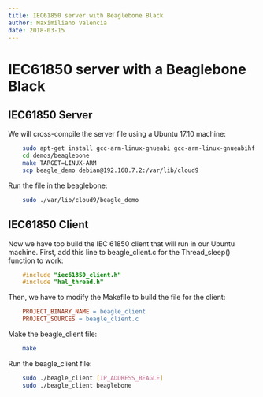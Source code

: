 ```yaml
---
title: IEC61850 server with Beaglebone Black
author: Maximiliano Valencia
date: 2018-03-15
---
```

# IEC61850 server with a Beaglebone Black

## IEC61850 Server
We will cross-compile the server file using a Ubuntu 17.10 machine:
```bash
	sudo apt-get install gcc-arm-linux-gnueabi gcc-arm-linux-gnueabihf
	cd demos/beaglebone
	make TARGET=LINUX-ARM
	scp beagle_demo debian@192.168.7.2:/var/lib/cloud9
```
Run the file in the beaglebone:
```bash
	sudo ./var/lib/cloud9/beagle_demo
```


## IEC61850 Client

Now we have top build the IEC 61850 client that will run in our Ubuntu machine.
First, add this line to beagle_client.c for the Thread_sleep() function to work:
```C
	#include "iec61850_client.h"
	#include "hal_thread.h"
```
Then, we have to modify the Makefile to build the file for the client:
```makefile
	PROJECT_BINARY_NAME = beagle_client
	PROJECT_SOURCES = beagle_client.c
```
Make the beagle_client file:
```bash
	make
```
Run the beagle_client file:
```bash
	sudo ./beagle_client [IP_ADDRESS_BEAGLE]
	sudo ./beagle_client beaglebone
```